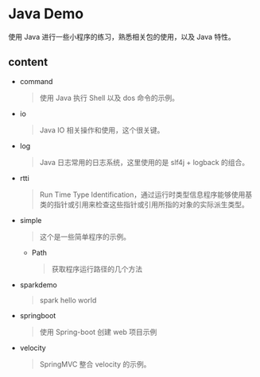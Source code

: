 # Java Demo

使用 Java 进行一些小程序的练习，熟悉相关包的使用，以及 Java 特性。

## content

- command

  > 使用 Java 执行 Shell 以及 dos 命令的示例。

- io

  > Java IO 相关操作和使用，这个很关键。

- log

  > Java 日志常用的日志系统，这里使用的是 slf4j + logback 的组合。

- rtti

  > Run Time Type Identification，通过运行时类型信息程序能够使用基类的指针或引用来检查这些指针或引用所指的对象的实际派生类型。

- simple

  > 这个是一些简单程序的示例。

  - Path

    > 获取程序运行路径的几个方法

- sparkdemo

  > spark hello world

- springboot

  > 使用 Spring-boot 创建 web 项目示例

- velocity

  > SpringMVC 整合 velocity 的示例。

